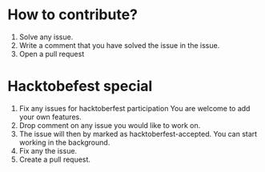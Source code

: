 # How to contribute?
1) Solve any issue.
2) Write a comment that you have solved the issue in the issue.
3) Open a pull request

# Hacktobefest special 
1) Fix any issues for hacktoberfest participation You are welcome to add your own features. 
2) Drop comment on any issue you would like to work on.
3) The issue will then by marked as hacktoberfest-accepted. You can start working in the background.
4) Fix any the issue.
5) Create a pull request.
